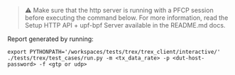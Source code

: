 > :warning: Make sure that the http server is running with a PFCP session before executing the command below.
> For more information, read the Setup HTTP API + upf-bpf Server available in the README.md docs.

Report generated by running:

```
export PYTHONPATH='/workspaces/tests/trex/trex_client/interactive/'
./tests/trex/test_cases/run.py -m <tx_data_rate> -p <dut-host-password> -f <gtp or udp>
```

